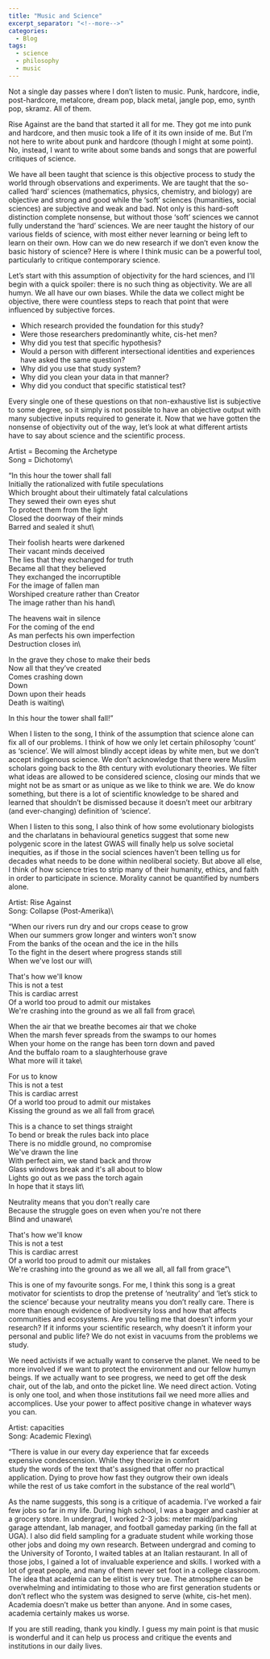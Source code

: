 ```yaml
---
title: "Music and Science"
excerpt_separator: "<!--more-->"
categories:
  - Blog
tags:
  - science
  - philosophy
  - music
---
```


Not a single day passes where I don’t listen to music. Punk, hardcore, indie, post-hardcore, metalcore, dream pop, black metal, jangle pop, emo, synth pop, skramz. All of them.

Rise Against are the band that started it all for me. They got me into punk and hardcore, and then music took a life of it its own inside of me. But I’m not here to write about punk and hardcore (though I might at some point). No, instead, I want to write about some bands and songs that are powerful critiques of science.

We have all been taught that science is this objective process to study the world through observations and experiments. We are taught that the so-called ‘hard’ sciences (mathematics, physics, chemistry, and biology) are objective and strong and good while the ‘soft’ sciences (humanities, social sciences) are subjective and weak and bad. Not only is this hard-soft distinction complete nonsense, but without those ‘soft’ sciences we cannot fully understand the ‘hard’ sciences. We are neer taught the history of our various fields of science, with most either never learning or being left to learn on their own. How can we do new research if we don’t even know the basic history of science? Here is where I think music can be a powerful tool, particularly to critique contemporary science.

Let’s start with this assumption of objectivity for the hard sciences, and I’ll begin with a quick spoiler: there is no such thing as objectivity. We are all humyn. We all have our own biases. While the data we collect might be objective, there were countless steps to reach that point that were influenced by subjective forces. 

- Which research provided the foundation for this study?
- Were those researchers predominantly white, cis-het men?
- Why did you test that specific hypothesis?
- Would a person with different intersectional identities and experiences have asked the same question?
- Why did you use that study system?
- Why did you clean your data in that manner?
- Why did you conduct that specific statistical test? 

Every single one of these questions on that non-exhaustive list is subjective to some degree, so it simply is not possible to have an objective output with many subjective inputs required to generate it. Now that we have gotten the nonsense of objectivity out of the way, let’s look at what different artists have to say about science and the scientific process.





Artist = Becoming the Archetype\
Song = Dichotomy\

“In this hour the tower shall fall\
Initially the rationalized with futile speculations\
Which brought about their ultimately fatal calculations\
They sewed their own eyes shut\
To protect them from the light\
Closed the doorway of their minds\
Barred and sealed it shut\

Their foolish hearts were darkened\
Their vacant minds deceived\
The lies that they exchanged for truth\
Became all that they believed\
They exchanged the incorruptible\
For the image of fallen man\
Worshiped creature rather than Creator\
The image rather than his hand\

The heavens wait in silence\
For the coming of the end\
As man perfects his own imperfection\
Destruction closes in\

In the grave they chose to make their beds\
Now all that they’ve created\
Comes crashing down\
Down\
Down upon their heads\
Death is waiting\

In this hour the tower shall fall!”

When I listen to the song, I think of the assumption that science alone can fix all of our problems. I think of how we only let certain philosophy ‘count’ as ‘science’. We will almost blindly accept ideas by white men, but we don’t accept indigenous science. We don’t acknowledge that there were Muslim scholars going back to the 8th century with evolutionary theories. We filter what ideas are allowed to be considered science, closing our minds that we might not be as smart or as unique as we like to think we are. We do know something, but there is a lot of scientific knowledge to be shared and learned that shouldn’t be dismissed because it doesn’t meet our arbitrary (and ever-changing) definition of ‘science’.

When I listen to this song, I also think of how some evolutionary biologists and the charlatans in behavioural genetics suggest that some new polygenic score in the latest GWAS will finally help us solve societal inequities, as if those in the social sciences haven’t been telling us for decades what needs to be done within neoliberal society. But above all else, I think of how science tries to strip many of their humanity, ethics, and faith in order to participate in science. Morality cannot be quantified by numbers alone. 





Artist: Rise Against\
Song: Collapse (Post-Amerika)\

“When our rivers run dry and our crops cease to grow\
When our summers grow longer and winters won't snow\
From the banks of the ocean and the ice in the hills\
To the fight in the desert where progress stands still\
When we've lost our will\

That's how we'll know\
This is not a test\
This is cardiac arrest\
Of a world too proud to admit our mistakes\
We're crashing into the ground as we all fall from grace\

When the air that we breathe becomes air that we choke\
When the marsh fever spreads from the swamps to our homes\
When your home on the range has been torn down and paved\
And the buffalo roam to a slaughterhouse grave\
What more will it take\

For us to know\
This is not a test\
This is cardiac arrest\
Of a world too proud to admit our mistakes\
Kissing the ground as we all fall from grace\

This is a chance to set things straight\
To bend or break the rules back into place\
There is no middle ground, no compromise\
We've drawn the line\
With perfect aim, we stand back and throw\
Glass windows break and it's all about to blow\
Lights go out as we pass the torch again\
In hope that it stays lit\

Neutrality means that you don't really care\
Because the struggle goes on even when you're not there\
Blind and unaware\

That's how we'll know\
This is not a test\
This is cardiac arrest\
Of a world too proud to admit our mistakes\
We're crashing into the ground as we all we all, all fall from grace”\

This is one of my favourite songs. For me, I think this song is a great motivator for scientists to drop the pretense of ‘neutrality’ and ‘let’s stick to the science’ because your neutrality means you don’t really care. There is more than enough evidence of biodiversity loss and how that affects communities and ecosystems. Are you telling me that doesn’t inform your research? If it informs your scientific research, why doesn’t it inform your personal and public life? We do not exist in vacuums from the problems we study.

We need activists if we actually want to conserve the planet. We need to be more involved if we want to protect the environment and our fellow humyn beings. If we actually want to see progress, we need to get off the desk chair, out of the lab, and onto the picket line. We need direct action. Voting is only one tool, and when those institutions fail we need more allies and accomplices. Use your power to affect positive change in whatever ways you can.





Artist: capacities\
Song: Academic Flexing\

“There is value in our every day experience that far exceeds\
expensive condescension. While they theorize in comfort\
study the words of the text that's assigned that offer no practical\
application. Dying to prove how fast they outgrow their own ideals\
while the rest of us take comfort in the substance of the real world”\

As the name suggests, this song is a critique of academia. I’ve worked a fair few jobs so far in my life. During high school, I was a bagger and cashier at a grocery store. In undergrad, I worked 2-3 jobs: meter maid/parking garage attendant, lab manager, and football gameday parking (in the fall at UGA). I also did field sampling for a graduate student while working those other jobs and doing my own research. Between undergrad and coming to the University of Toronto, I waited tables at an Italian restaurant. In all of those jobs, I gained a lot of invaluable experience and skills. I worked with a lot of great people, and many of them never set foot in a college classroom. The idea that academia can be elitist is very true. The atmosphere can be overwhelming and intimidating to those who are first generation students or don’t reflect who the system was designed to serve (white, cis-het men). Academia doesn’t make us better than anyone. And in some cases, academia certainly makes us worse.

If you are still reading, thank you kindly. I guess my main point is that music is wonderful and it can help us process and critique the events and institutions in our daily lives.
